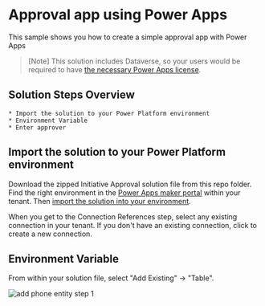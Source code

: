 # Approval app using Power Apps

This sample shows you how to create a simple approval app with Power Apps

> [Note]
> This solution includes Dataverse, so your users would be required to have [the necessary Power Apps license](https://docs.microsoft.com/en-us/power-platform/admin/powerapps-flow-licensing-faq#how-is-microsoft-power-apps-and-power-automate-licensed).
   
## Solution Steps Overview

    * Import the solution to your Power Platform environment
    * Environment Variable
    * Enter approver

## Import the solution to your Power Platform environment

Download the zipped Initiative Approval solution file from this repo folder. Find the right environment in the [Power Apps maker portal](https://make.powerapps.com/) within your tenant. Then [import the solution into your environment](https://docs.microsoft.com/en-us/powerapps/maker/data-platform/import-update-export-solutions).

When you get to the Connection References step, select any existing connection in your tenant. If you don't have an existing connection, click to create a new connection.

## Environment Variable

From within your solution file, select "Add Existing" -> "Table".

![add phone entity step 1](files/images/addExistingTable1.jpg)
